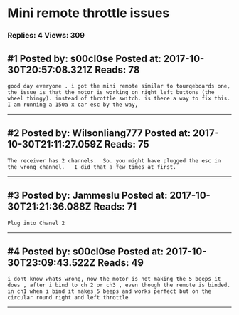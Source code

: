 # Mini remote throttle issues

### Replies: 4 Views: 309

## \#1 Posted by: s00cl0se Posted at: 2017-10-30T20:57:08.321Z Reads: 78

```
good day everyone . i got the mini remote similar to tourqeboards one, the issue is that the motor is working on right left buttons (the wheel thingy). instead of throttle switch. is there a way to fix this. I am running a 150a x car esc by the way,
```

---
## \#2 Posted by: Wilsonliang777 Posted at: 2017-10-30T21:11:27.059Z Reads: 75

```
The receiver has 2 channels.  So. you might have plugged the esc in the wrong channel.   I did that a few times at first.
```

---
## \#3 Posted by: Jammeslu Posted at: 2017-10-30T21:21:36.088Z Reads: 71

```
Plug into Chanel 2
```

---
## \#4 Posted by: s00cl0se Posted at: 2017-10-30T23:09:43.522Z Reads: 49

```
i dont know whats wrong, now the motor is not making the 5 beeps it does , after i bind to ch 2 or ch3 , even though the remote is binded. in ch1 when i bind it makes 5 beeps and works perfect but on the circular round right and left throttle
```

---
